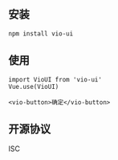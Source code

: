 ## 安装
```
npm install vio-ui
```

## 使用
```
import VioUI from 'vio-ui'
Vue.use(VioUI)

<vio-button>确定</vio-button>
```

## 开源协议
ISC
